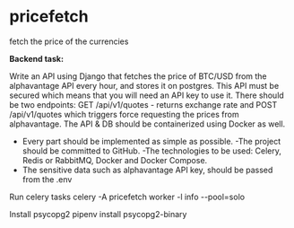 # pricefetch
fetch the price of the currencies 



**Backend task:**

Write an API using Django that fetches the price of BTC/USD from the alphavantage
API every hour, and stores it on postgres. This API must be secured which means that
you will need an API key to use it. There should be two endpoints:
GET /api/v1/quotes - returns exchange rate and POST /api/v1/quotes which triggers
force requesting the prices from alphavantage. The API & DB should be
containerized using Docker as well.
- Every part should be implemented as simple as possible.
-The project should be committed to GitHub.
-The technologies to be used: Celery, Redis or RabbitMQ, Docker and Docker
Compose.
- The sensitive data such as alphavantage API key, should be passed from the .env


Run celery tasks
celery -A pricefetch worker -l info --pool=solo

Install psycopg2
pipenv install psycopg2-binary